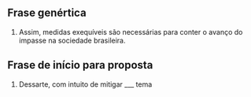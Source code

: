 ## Frase genértica 

1. Assim, medidas exequíveis são necessárias para conter o avanço do impasse na sociedade brasileira. 


## Frase de início para proposta

1. Dessarte, com intuito de mitigar ___ tema



